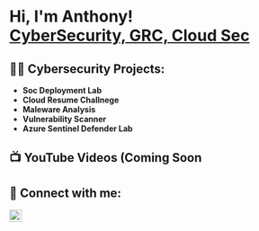 <h1>Hi, I'm Anthony! <br/><a href="https://github.com/AnthonyDeSanto">CyberSecurity, GRC, Cloud Sec</a></h1>

<h2>👨‍💻 Cybersecurity Projects:</h2>

- <b>Soc Deployment Lab</b>
- <b>Cloud Resume Challnege</b>
- <b>Maleware Analysis</b>
- <b>Vulnerability Scanner</b>
- <b>Azure Sentinel Defender Lab</b>

<h2>📺 YouTube Videos (Coming Soon</h2>

<h2>🤳 Connect with me:</h2>

[<img align="left" alt="AnthonyDeSanto | LinkedIn" width="22px" src="https://cdn.jsdelivr.net/npm/simple-icons@v3/icons/linkedin.svg" />][linkedin]

[linkedin]: https://linkedin.com/in/ajdesanto

<!--
**AnthonyDeSanto/AnthonyDeSanto** is a ✨ _special_ ✨ repository because its `README.md` (this file) appears on your GitHub profile.

Here are some ideas to get you started:

- 🔭 I’m currently working on ...
- 🌱 I’m currently learning ...
- 👯 I’m looking to collaborate on ...
- 🤔 I’m looking for help with ...
- 💬 Ask me about ...
- 📫 How to reach me: ...
- 😄 Pronouns: ...
- ⚡ Fun fact: ...
-->
